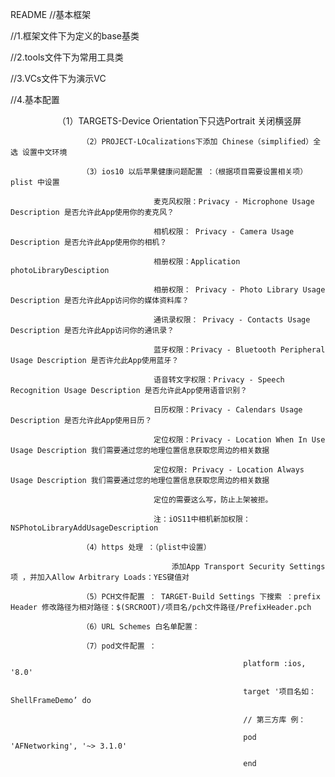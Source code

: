 README
//基本框架

//1.框架文件下为定义的base基类

//2.tools文件下为常用工具类

//3.VCs文件下为演示VC

//4.基本配置

                    （1）TARGETS-Device Orientation下只选Portrait 关闭横竖屏
                    
                    （2）PROJECT-LOcalizations下添加 Chinese（simplified）全选 设置中文环境
                    
                    （3）ios10 以后苹果健康问题配置 ：（根据项目需要设置相关项）plist 中设置
                    
                                    麦克风权限：Privacy - Microphone Usage Description 是否允许此App使用你的麦克风？
                                    
                                    相机权限： Privacy - Camera Usage Description 是否允许此App使用你的相机？
                                    
                                    相册权限：Application photoLibraryDesciption
                                    
                                    相册权限： Privacy - Photo Library Usage Description 是否允许此App访问你的媒体资料库？
                                    
                                    通讯录权限： Privacy - Contacts Usage Description 是否允许此App访问你的通讯录？
                                    
                                    蓝牙权限：Privacy - Bluetooth Peripheral Usage Description 是否许允此App使用蓝牙？
                                    
                                    语音转文字权限：Privacy - Speech Recognition Usage Description 是否允许此App使用语音识别？
                                    
                                    日历权限：Privacy - Calendars Usage Description 是否允许此App使用日历？
                                    
                                    定位权限：Privacy - Location When In Use Usage Description 我们需要通过您的地理位置信息获取您周边的相关数据
                                    
                                    定位权限: Privacy - Location Always Usage Description 我们需要通过您的地理位置信息获取您周边的相关数据
                                    
                                    定位的需要这么写，防止上架被拒。
                                    
                                    注：iOS11中相机新加权限：NSPhotoLibraryAddUsageDescription
                                    
                    （4）https 处理 ：（plist中设置）
                    
                                        添加App Transport Security Settings项 ，并加入Allow Arbitrary Loads：YES键值对
                                        
                    （5）PCH文件配置 ： TARGET-Build Settings 下搜索 ：prefix Header 修改路径为相对路径：$(SRCROOT)/项目名/pch文件路径/PrefixHeader.pch
                    
                    （6）URL Schemes 白名单配置：
                    
                    （7）pod文件配置 ：
                    
                                                        platform :ios, '8.0'
                                                        
                                                        target '项目名如：ShellFrameDemo’ do
                                                        
                                                        // 第三方库 例：
                                                        
                                                        pod 'AFNetworking', '~> 3.1.0'
                                                        
                                                        end
                            
                            
                            
                            
                            
                            
                            
                            
                            
                            
                            
                            
                            
                            
